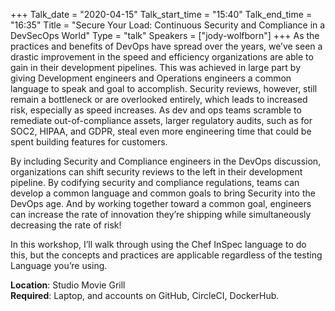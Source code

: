 +++
Talk_date = "2020-04-15"
Talk_start_time = "15:40"
Talk_end_time = "16:35"
Title = "Secure Your Load: Continuous Security and Compliance in a DevSecOps World"
Type = "talk"
Speakers = ["jody-wolfborn"]
+++
As the practices and benefits of DevOps have spread over the years, we’ve seen a drastic improvement in the speed and efficiency organizations are able to gain in their development pipelines. This was achieved in large part by giving Development engineers and Operations engineers a common language to speak and goal to accomplish. Security reviews, however, still remain a bottleneck or are overlooked entirely, which leads to increased risk, especially as speed increases. As dev and ops teams scramble to remediate out-of-compliance assets, larger regulatory audits, such as for SOC2, HIPAA, and GDPR, steal even more engineering time that could be spent building features for customers.

By including Security and Compliance engineers in the DevOps discussion, organizations can shift security reviews to the left in their development pipeline. By codifying security and compliance regulations, teams can develop a common language and common goals to bring Security into the DevOps age. And by working together toward a common goal, engineers can increase the rate of innovation they’re shipping while simultaneously decreasing the rate of risk!

In this workshop, I’ll walk through using the Chef InSpec language to do this, but the concepts and practices are applicable regardless of the testing Language you’re using.

<b>Location</b>: Studio Movie Grill<br/>
<b>Required</b>: Laptop, and accounts on GitHub, CircleCI, DockerHub.<br/>